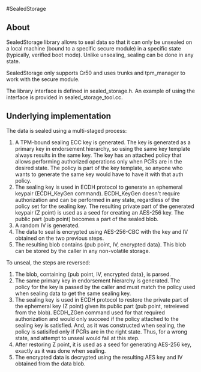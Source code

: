 #SealedStorage

## About

SealedStorage library allows to seal data so that it can only be unsealed on a
local machine (bound to a specific secure module) in a specific state
(typically, verified boot mode). Unlike unsealing, sealing can be done in any
state.

SealedStorage only supports Cr50 and uses trunks and tpm\_manager to work with
the secure module.

The library interface is defined in sealed_storage.h.
An example of using the interface is provided in sealed_storage_tool.cc.

## Underlying implementation

The data is sealed using a multi-staged process:
1. A TPM-bound sealing ECC key is generated. The key is generated as a primary
key in endorsement hierarchy, so using the same key template always results in
the same key. The key has an attached policy that allows performing authorized
operations only when PCRs are in the desired state. The policy is part of the
key template, so anyone who wants to generate the same key would have to
have it with that auth policy.
2. The sealing key is used in ECDH protocol to generate an ephemeral keypair
(ECDH_KeyGen command). ECDH_KeyGen doesn't require authorization and can be
performed in any state, regardless of the policy set for the sealing key.
The resulting private part of the generated keypair (Z point) is used as a
seed for creating an AES-256 key. The public part (pub point) becomes a part
of the sealed blob.
3. A random IV is generated.
4. The data to seal is encrypted using AES-256-CBC with the key and IV obtained
on the two previous steps.
5. The resulting blob contains {pub point, IV, encrypted data}. This
blob can be stored by the caller in any non-volatile storage.

To unseal, the steps are reversed:
1. The blob, containing {pub point, IV, encrypted data}, is parsed.
2. The same primary key in endorsement hierarchy is generated. The policy for
the key is passed by the caller and must match the policy used when sealing
data to get the same sealing key.
3. The sealing key is used in ECDH protocol to restore the private part of the
ephemeral key (Z point) given its public part (pub point, retreieved from the
blob). ECDH_ZGen command used for that required authorization and would only
succeed if the policy attached to the sealing key is satisfied. And, as it was
constructed when sealing, the policy is satisifed only if PCRs are in the right
state. Thus, for a wrong state, and attempt to unseal would fail at this step.
4. After restoring Z point, it is used as a seed for generating AES-256 key,
exactly as it was done when sealing.
5. The encrypted data is decrypted using the resulting AES key and IV obtained
from the data blob.
